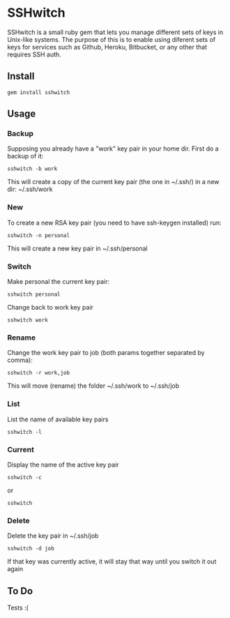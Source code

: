 SSHwitch
==========

SSHwitch is a small ruby gem that lets you manage different sets of keys in Unix-like systems.
The purpose of this is to enable using diferent sets of keys for services such as Github, Heroku, Bitbucket, or any other that requires SSH auth.

Install
-------

    gem install sshwitch

Usage
-----

### Backup


Supposing you already have a "work" key pair in your home dir.
First do a backup of it:

    sshwitch -b work

This will create a copy of the current key pair (the one in ~/.ssh/) in a new dir:  ~/.ssh/work

### New


To create a new RSA key pair (you need to have ssh-keygen installed) run:

    sshwitch -n personal

This will create a new key pair in ~/.ssh/personal

### Switch


Make personal the current key pair:

    sshwitch personal

Change back to work key pair

    sshwitch work

### Rename

Change the work key pair to job (both params together separated by comma):

    sshwitch -r work,job

This will move (rename) the folder ~/.ssh/work to ~/.ssh/job

### List

List the name of available key pairs

    sshwitch -l

### Current

Display the name of the active key pair

    sshwitch -c
or

    sshwitch

### Delete

Delete the key pair in ~/.ssh/job

    sshwitch -d job

If that key was currently active, it will stay that way until you switch it out again


To Do
-----

Tests :(
